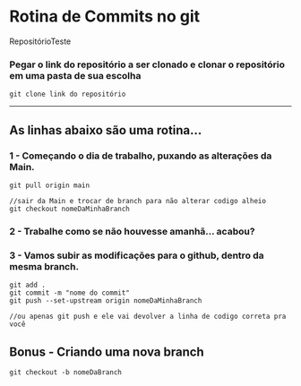 # Rotina de Commits no git
RepositórioTeste


### Pegar o link do repositório a ser clonado e clonar o repositório em uma pasta de sua escolha
```
git clone link do repositório
```

<hr/>

## As linhas abaixo são uma rotina...
### 1 - Começando o dia de trabalho, puxando as alterações da Main.
```
git pull origin main

//sair da Main e trocar de branch para não alterar codigo alheio
git checkout nomeDaMinhaBranch
```
### 2 - Trabalhe como se não houvesse amanhã...  acabou?

### 3 - Vamos subir as modificações para o github, dentro da mesma branch.
```
git add .
git commit -m "nome do commit"
git push --set-upstream origin nomeDaMinhaBranch

//ou apenas git push e ele vai devolver a linha de codigo correta pra você
```

## Bonus - Criando uma nova branch
```git checkout -b nomeDaBranch```
